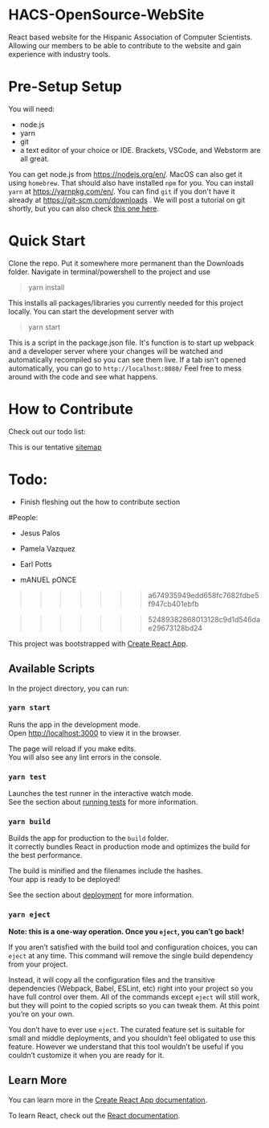 # HACS-OpenSource-WebSite  
React based website for the Hispanic Association of Computer Scientists. Allowing our members to be able to contribute to the website and gain experience with industry tools.  

# Pre-Setup Setup
You will need:  
- node.js
- yarn
- git
- a text editor of your choice or IDE. Brackets, VSCode, and Webstorm are all great.

You can get node.js from https://nodejs.org/en/. MacOS can also get it using `homebrew`.
That should also have installed `npm` for you.
You can install `yarn` at https://yarnpkg.com/en/.
You can find `git` if you don't have it already at https://git-scm.com/downloads .
We will post a tutorial on git shortly, but you can also check [this one here](http://noodle.med.yale.edu/hdtag/notes/git_tut.pdf).

# Quick Start
Clone the repo. Put it somewhere more permanent than the Downloads folder. Navigate in terminal/powershell to the project and use
>yarn install

This installs all packages/libraries you currently needed for this project locally. You can start the development server with
>yarn start

This is a script in the package.json file. It's function is to start up webpack and a developer server where your changes will be watched and automatically recompiled so you can see them live. If a tab isn't opened automatically, you can go to
`http://localhost:8080/`
Feel free to mess around with the code and see what happens.

# How to Contribute
Check out our todo list:

This is our tentative [sitemap](https://www.gloomaps.com/RpcFrFsN4s)

# Todo:
- Finish fleshing out the how to contribute section

#People:

- Jesus Palos
- Pamela Vazquez 
- Earl Potts

- mANUEL pONCE
>>>>>>> a674935949edd658fc7682fdbe5f947cb401ebfb

>>>>>>> 52489382868013128c9d1d546dae29673128bd24






This project was bootstrapped with [Create React App](https://github.com/facebook/create-react-app).

## Available Scripts

In the project directory, you can run:

### `yarn start`

Runs the app in the development mode.<br>
Open [http://localhost:3000](http://localhost:3000) to view it in the browser.

The page will reload if you make edits.<br>
You will also see any lint errors in the console.

### `yarn test`

Launches the test runner in the interactive watch mode.<br>
See the section about [running tests](https://facebook.github.io/create-react-app/docs/running-tests) for more information.

### `yarn build`

Builds the app for production to the `build` folder.<br>
It correctly bundles React in production mode and optimizes the build for the best performance.

The build is minified and the filenames include the hashes.<br>
Your app is ready to be deployed!

See the section about [deployment](https://facebook.github.io/create-react-app/docs/deployment) for more information.

### `yarn eject`

**Note: this is a one-way operation. Once you `eject`, you can’t go back!**

If you aren’t satisfied with the build tool and configuration choices, you can `eject` at any time. This command will remove the single build dependency from your project.

Instead, it will copy all the configuration files and the transitive dependencies (Webpack, Babel, ESLint, etc) right into your project so you have full control over them. All of the commands except `eject` will still work, but they will point to the copied scripts so you can tweak them. At this point you’re on your own.

You don’t have to ever use `eject`. The curated feature set is suitable for small and middle deployments, and you shouldn’t feel obligated to use this feature. However we understand that this tool wouldn’t be useful if you couldn’t customize it when you are ready for it.

## Learn More

You can learn more in the [Create React App documentation](https://facebook.github.io/create-react-app/docs/getting-started).

To learn React, check out the [React documentation](https://reactjs.org/).
